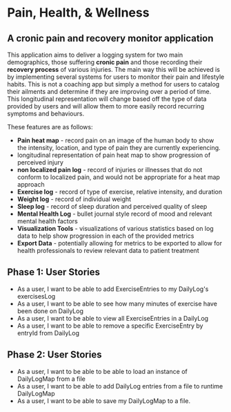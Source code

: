 # Pain, Health, & Wellness

## A cronic pain and recovery monitor application

This application aims to deliver a logging system for two main demographics, those 
suffering **cronic pain** and those recording their **recovery process** of various
injuries. The main way this will be achieved is by implementing several systems for
users to monitor their pain and lifestyle habits. This is not a coaching app but simply
a method for users to catalog their ailments and determine if they are improving over
a period of time. This longitudinal representation will change based off the type of data
provided by users and will allow them to more easily record recurring symptoms and behaviours.  

These features are as follows:
- **Pain heat map** - record pain on an image of the human body to show the intensity, 
location, and type of pain they are currently experiencing.
- longitudinal representation of pain heat map to show progression of perceived injury
- **non localized pain log** - record of injuries or illnesses that do not conform to
localized pain, and would not be appropriate for a heat map approach
- **Exercise log** - record of type of exercise, relative intensity, and duration
- **Weight log** - record of individual weight
- **Sleep log** - record of sleep duration and perceived quality of sleep
- **Mental Health Log** - bullet journal style record of mood and relevant mental health 
factors
- **Visualization Tools** - visualizations of various statistics based on log data to help 
show progression in each of the provided metrics
- **Export Data** - potentially allowing for metrics to be exported to allow for health 
professionals to review relevant data to patient treatment

## Phase 1: User Stories

- As a user, I want to be able to add ExerciseEntries to my DailyLog's exercisesLog
- As a user, I want to be able to see how many minutes of exercise have been done on DailyLog
- As a user, I want to be able to view all ExerciseEntries in a DailyLog
- As a user, I want to be able to remove a specific ExerciseEntry by entryId from DailyLog

## Phase 2: User Stories

- As a user, I want to be able to be able to load an instance of DailyLogMap from a file
- As a user, I want to be able to add DailyLog entries from a file to runtime DailyLogMap 
- As a user, I want to be able to save my DailyLogMap to a file.